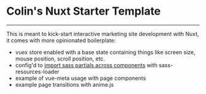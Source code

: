 # Colin's Nuxt Starter Template

---

This is meant to kick-start interactive marketing site development with Nuxt, it comes with more opinionated boilerplate:

* vuex store enabled with a base state containing things like screen size, mouse position, scroll position, etc.
* config'd to [import sass partials across components](https://github.com/nuxt/nuxt.js/issues/1092) with sass-resources-loader
* example of vue-meta usage with page components
* example page transitions with anime.js